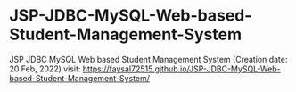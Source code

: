 # JSP-JDBC-MySQL-Web-based-Student-Management-System
JSP JDBC MySQL Web based Student Management System (Creation date: 20 Feb, 2022)
visit: https://faysal72515.github.io/JSP-JDBC-MySQL-Web-based-Student-Management-System/

